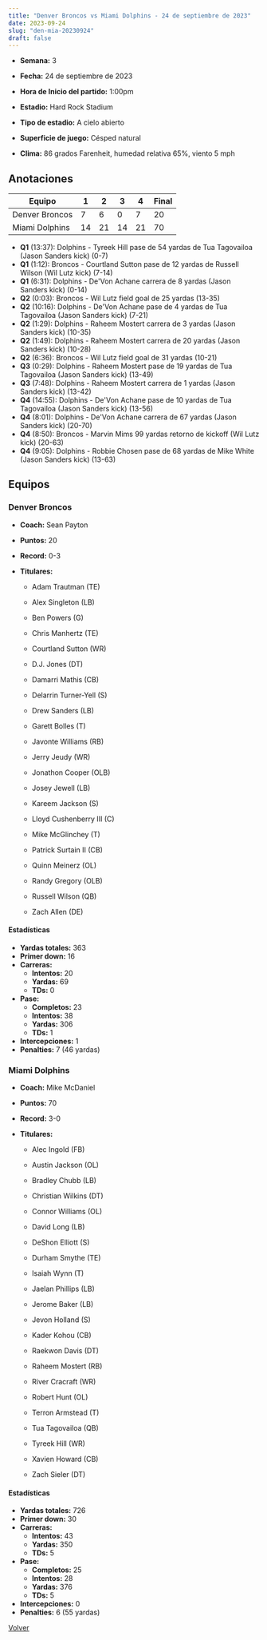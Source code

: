 ```yaml
---
title: "Denver Broncos vs Miami Dolphins - 24 de septiembre de 2023"
date: 2023-09-24
slug: "den-mia-20230924"
draft: false
---
```


* **Semana:** 3
* **Fecha:** 24 de septiembre de 2023

* **Hora de Inicio del partido:** 1:00pm
* **Estadio:** Hard Rock Stadium
* **Tipo de estadio:** A cielo abierto
* **Superficie de juego:** Césped natural
* **Clima:** 86 grados Farenheit, humedad relativa 65%, viento 5 mph





## Anotaciones
| Equipo | 1 | 2 | 3 | 4 | Final |
|--------|---|---|---|---|-------|
| Denver Broncos  | 7 | 6 | 0 | 7  | 20 |
| Miami Dolphins  | 14 | 21 | 14 | 21  | 70 |
* **Q1** (13:37): Dolphins - Tyreek Hill pase de 54 yardas de Tua Tagovailoa (Jason Sanders kick) (0-7)
* **Q1** (1:12): Broncos - Courtland Sutton pase de 12 yardas de Russell Wilson (Wil Lutz kick) (7-14)
* **Q1** (6:31): Dolphins - De'Von Achane carrera de 8 yardas (Jason Sanders kick) (0-14)
* **Q2** (0:03): Broncos - Wil Lutz field goal de 25 yardas (13-35)
* **Q2** (10:16): Dolphins - De'Von Achane pase de 4 yardas de Tua Tagovailoa (Jason Sanders kick) (7-21)
* **Q2** (1:29): Dolphins - Raheem Mostert carrera de 3 yardas (Jason Sanders kick) (10-35)
* **Q2** (1:49): Dolphins - Raheem Mostert carrera de 20 yardas (Jason Sanders kick) (10-28)
* **Q2** (6:36): Broncos - Wil Lutz field goal de 31 yardas (10-21)
* **Q3** (0:29): Dolphins - Raheem Mostert pase de 19 yardas de Tua Tagovailoa (Jason Sanders kick) (13-49)
* **Q3** (7:48): Dolphins - Raheem Mostert carrera de 1 yardas (Jason Sanders kick) (13-42)
* **Q4** (14:55): Dolphins - De'Von Achane pase de 10 yardas de Tua Tagovailoa (Jason Sanders kick) (13-56)
* **Q4** (8:01): Dolphins - De'Von Achane carrera de 67 yardas (Jason Sanders kick) (20-70)
* **Q4** (8:50): Broncos - Marvin Mims 99 yardas retorno de kickoff (Wil Lutz kick) (20-63)
* **Q4** (9:05): Dolphins - Robbie Chosen pase de 68 yardas de Mike White (Jason Sanders kick) (13-63)


## Equipos


### Denver Broncos
* **Coach:** Sean Payton
* **Puntos:** 20
* **Record:** 0-3
* **Titulares:** 

  * Adam Trautman (TE) 

  * Alex Singleton (LB) 

  * Ben Powers (G) 

  * Chris Manhertz (TE) 

  * Courtland Sutton (WR) 

  * D.J. Jones (DT) 

  * Damarri Mathis (CB) 

  * Delarrin Turner-Yell (S) 

  * Drew Sanders (LB) 

  * Garett Bolles (T) 

  * Javonte Williams (RB) 

  * Jerry Jeudy (WR) 

  * Jonathon Cooper (OLB) 

  * Josey Jewell (LB) 

  * Kareem Jackson (S) 

  * Lloyd Cushenberry III (C) 

  * Mike McGlinchey (T) 

  * Patrick Surtain II (CB) 

  * Quinn Meinerz (OL) 

  * Randy Gregory (OLB) 

  * Russell Wilson (QB) 

  * Zach Allen (DE) 

#### Estadísticas
* **Yardas totales:** 363
* **Primer down:** 16
* **Carreras:**
  * **Intentos:** 20
  * **Yardas:** 69
  * **TDs:** 0
* **Pase:**
  * **Completos:** 23
  * **Intentos:** 38
  * **Yardas:** 306
  * **TDs:** 1
* **Intercepciones:** 1
* **Penalties:** 7 (46 yardas)

### Miami Dolphins
* **Coach:** Mike McDaniel
* **Puntos:** 70
* **Record:** 3-0
* **Titulares:** 

  * Alec Ingold (FB) 

  * Austin Jackson (OL) 

  * Bradley Chubb (LB) 

  * Christian Wilkins (DT) 

  * Connor Williams (OL) 

  * David Long (LB) 

  * DeShon Elliott (S) 

  * Durham Smythe (TE) 

  * Isaiah Wynn (T) 

  * Jaelan Phillips (LB) 

  * Jerome Baker (LB) 

  * Jevon Holland (S) 

  * Kader Kohou (CB) 

  * Raekwon Davis (DT) 

  * Raheem Mostert (RB) 

  * River Cracraft (WR) 

  * Robert Hunt (OL) 

  * Terron Armstead (T) 

  * Tua Tagovailoa (QB) 

  * Tyreek Hill (WR) 

  * Xavien Howard (CB) 

  * Zach Sieler (DT) 

#### Estadísticas
* **Yardas totales:** 726
* **Primer down:** 30
* **Carreras:**
  * **Intentos:** 43
  * **Yardas:** 350
  * **TDs:** 5
* **Pase:**
  * **Completos:** 25
  * **Intentos:** 28
  * **Yardas:** 376
  * **TDs:** 5
* **Intercepciones:** 0
* **Penalties:** 6 (55 yardas)


[Volver](/historia/2023)
